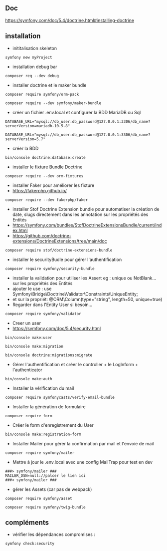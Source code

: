 ## Doc

https://symfony.com/doc/5.4/doctrine.html#installing-doctrine

## installation

- inititalisation skeleton
```
symfony new myProject
```

- installation debug bar
```
composer req --dev debug
```
- installer doctrine et le maker bundle
```
composer require symfony/orm-pack
```
```
composer require --dev symfony/maker-bundle
```
- créer un fichier .env.local et configurer la BDD MariaDB ou Sql
```
DATABASE_URL="mysql://db_user:db_password@127.0.0.1:3306/db_name?serverVersion=mariadb-10.5.8"
```
```
DATABASE_URL="mysql://db_user:db_password@127.0.0.1:3306/db_name?serverVersion=5.7"
```
- créer la BDD
```
bin/console doctrine:database:create
```
- installer le fixture Bundle Doctrine
```
composer require --dev orm-fixtures
```
- installer Faker pour améliorer les fixture
- https://fakerphp.github.io/
```
composer require --dev fakerphp/faker
```
- installer Stof Doctrine Extension bundle pour automatiser la création de date, slugs directement dans les annotation sur les propriétés des Entités
- https://symfony.com/bundles/StofDoctrineExtensionsBundle/current/index.html
- https://github.com/doctrine-extensions/DoctrineExtensions/tree/main/doc
```
composer require stof/doctrine-extensions-bundle
```
- installer le securityBudle pour gérer l'authentification
```
composer require symfony/security-bundle
```
- installer la validation pour utiliser les Assert eg : unique ou NotBlank... sur les propriétés des Entités
- ajouter le use : use Symfony\Bridge\Doctrine\Validator\Constraints\UniqueEntity;
- et sur la propriét: @ORM\Column(type="string", length=50, unique=true)
- Regarder dans l'Entity User si besoin...
```
composer require symfony/validator
```
- Creer un user
- https://symfony.com/doc/5.4/security.html
```
bin/console make:user
```
```
bin/console make:migration
```
```
bin/console doctrine:migrations:migrate
```
  
- Gérer l'authentification et créer le controller + le LogInform + l'authenticator
```
bin/console make:auth
```
- Installer la vérification du mail
```
composer require symfonycasts/verify-email-bundle
```
- Installer la génération de formulaire 
```
composer require form
```

- Créer le form d'enregistrement du User
```
bin/console make:registration-form
```
- Installer Mailer pour gérer la confirmation par mail et l'envoie de mail
```
composer require symfony/mailer
```
- Mettre à jour le .env.local avec une config MailTrap pour test en dev
  
```
###> symfony/mailer ###
MAILER_DSN=null://palcer le lien ici
###< symfony/mailer ###
```  
- gérer les Assets (car pas de webpack)
```
composer require symfony/asset
```
```
composer require symfony/twig-bundle
```


## compléments
- vérifier les dépendances compromises :
```
symfony check:security
```
